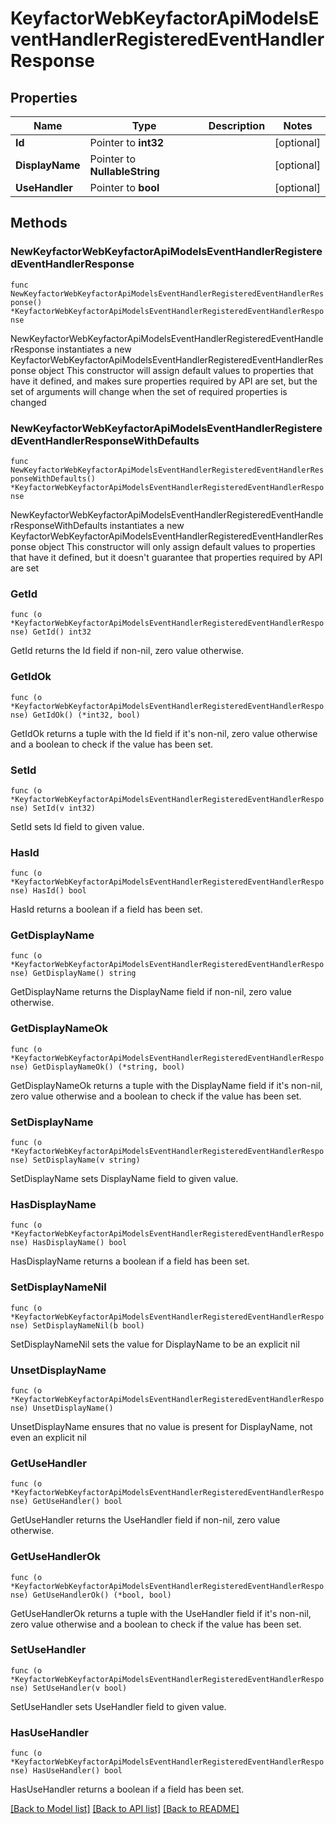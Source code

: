# KeyfactorWebKeyfactorApiModelsEventHandlerRegisteredEventHandlerResponse

## Properties

Name | Type | Description | Notes
------------ | ------------- | ------------- | -------------
**Id** | Pointer to **int32** |  | [optional] 
**DisplayName** | Pointer to **NullableString** |  | [optional] 
**UseHandler** | Pointer to **bool** |  | [optional] 

## Methods

### NewKeyfactorWebKeyfactorApiModelsEventHandlerRegisteredEventHandlerResponse

`func NewKeyfactorWebKeyfactorApiModelsEventHandlerRegisteredEventHandlerResponse() *KeyfactorWebKeyfactorApiModelsEventHandlerRegisteredEventHandlerResponse`

NewKeyfactorWebKeyfactorApiModelsEventHandlerRegisteredEventHandlerResponse instantiates a new KeyfactorWebKeyfactorApiModelsEventHandlerRegisteredEventHandlerResponse object
This constructor will assign default values to properties that have it defined,
and makes sure properties required by API are set, but the set of arguments
will change when the set of required properties is changed

### NewKeyfactorWebKeyfactorApiModelsEventHandlerRegisteredEventHandlerResponseWithDefaults

`func NewKeyfactorWebKeyfactorApiModelsEventHandlerRegisteredEventHandlerResponseWithDefaults() *KeyfactorWebKeyfactorApiModelsEventHandlerRegisteredEventHandlerResponse`

NewKeyfactorWebKeyfactorApiModelsEventHandlerRegisteredEventHandlerResponseWithDefaults instantiates a new KeyfactorWebKeyfactorApiModelsEventHandlerRegisteredEventHandlerResponse object
This constructor will only assign default values to properties that have it defined,
but it doesn't guarantee that properties required by API are set

### GetId

`func (o *KeyfactorWebKeyfactorApiModelsEventHandlerRegisteredEventHandlerResponse) GetId() int32`

GetId returns the Id field if non-nil, zero value otherwise.

### GetIdOk

`func (o *KeyfactorWebKeyfactorApiModelsEventHandlerRegisteredEventHandlerResponse) GetIdOk() (*int32, bool)`

GetIdOk returns a tuple with the Id field if it's non-nil, zero value otherwise
and a boolean to check if the value has been set.

### SetId

`func (o *KeyfactorWebKeyfactorApiModelsEventHandlerRegisteredEventHandlerResponse) SetId(v int32)`

SetId sets Id field to given value.

### HasId

`func (o *KeyfactorWebKeyfactorApiModelsEventHandlerRegisteredEventHandlerResponse) HasId() bool`

HasId returns a boolean if a field has been set.

### GetDisplayName

`func (o *KeyfactorWebKeyfactorApiModelsEventHandlerRegisteredEventHandlerResponse) GetDisplayName() string`

GetDisplayName returns the DisplayName field if non-nil, zero value otherwise.

### GetDisplayNameOk

`func (o *KeyfactorWebKeyfactorApiModelsEventHandlerRegisteredEventHandlerResponse) GetDisplayNameOk() (*string, bool)`

GetDisplayNameOk returns a tuple with the DisplayName field if it's non-nil, zero value otherwise
and a boolean to check if the value has been set.

### SetDisplayName

`func (o *KeyfactorWebKeyfactorApiModelsEventHandlerRegisteredEventHandlerResponse) SetDisplayName(v string)`

SetDisplayName sets DisplayName field to given value.

### HasDisplayName

`func (o *KeyfactorWebKeyfactorApiModelsEventHandlerRegisteredEventHandlerResponse) HasDisplayName() bool`

HasDisplayName returns a boolean if a field has been set.

### SetDisplayNameNil

`func (o *KeyfactorWebKeyfactorApiModelsEventHandlerRegisteredEventHandlerResponse) SetDisplayNameNil(b bool)`

 SetDisplayNameNil sets the value for DisplayName to be an explicit nil

### UnsetDisplayName
`func (o *KeyfactorWebKeyfactorApiModelsEventHandlerRegisteredEventHandlerResponse) UnsetDisplayName()`

UnsetDisplayName ensures that no value is present for DisplayName, not even an explicit nil
### GetUseHandler

`func (o *KeyfactorWebKeyfactorApiModelsEventHandlerRegisteredEventHandlerResponse) GetUseHandler() bool`

GetUseHandler returns the UseHandler field if non-nil, zero value otherwise.

### GetUseHandlerOk

`func (o *KeyfactorWebKeyfactorApiModelsEventHandlerRegisteredEventHandlerResponse) GetUseHandlerOk() (*bool, bool)`

GetUseHandlerOk returns a tuple with the UseHandler field if it's non-nil, zero value otherwise
and a boolean to check if the value has been set.

### SetUseHandler

`func (o *KeyfactorWebKeyfactorApiModelsEventHandlerRegisteredEventHandlerResponse) SetUseHandler(v bool)`

SetUseHandler sets UseHandler field to given value.

### HasUseHandler

`func (o *KeyfactorWebKeyfactorApiModelsEventHandlerRegisteredEventHandlerResponse) HasUseHandler() bool`

HasUseHandler returns a boolean if a field has been set.


[[Back to Model list]](../README.md#documentation-for-models) [[Back to API list]](../README.md#documentation-for-api-endpoints) [[Back to README]](../README.md)


